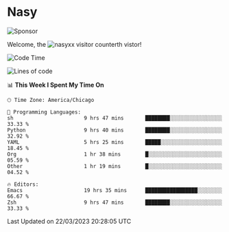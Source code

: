 # Nasy

<!--
<p align="center">
<img height="200" src="https://github-readme-stats.vercel.app/api?username=nasyxx&count_private=true&show_icons=true&theme=dracula&include_all_commits=true"/>
<img height="200" src="https://github-readme-stats.vercel.app/api/top-langs/?username=nasyxx&theme=dracula&hide=html,jupyter+notebook&count_private=true&show_icons=true"/>
</p>

  
----------------
-->

![Sponsor](https://img.shields.io/static/v1.svg?label=Sponsor&message=%E2%9D%A4&logo=GitHub&style=flat&color=pink)
 
Welcome, the ![nasyxx visitor counter](https://count.getloli.com/get/@nasyxx?theme=rule34)th vistor!
 
<!--START_SECTION:waka-->
![Code Time](http://img.shields.io/badge/Code%20Time-3%2C299%20hrs%2017%20mins-blue)

![Lines of code](https://img.shields.io/badge/From%20Hello%20World%20I%27ve%20Written-6.2%20million%20lines%20of%20code-blue)

📊 **This Week I Spent My Time On** 

```text
🕑︎ Time Zone: America/Chicago

💬 Programming Languages: 
sh                       9 hrs 47 mins       ████████░░░░░░░░░░░░░░░░░   33.33 % 
Python                   9 hrs 40 mins       ████████░░░░░░░░░░░░░░░░░   32.92 % 
YAML                     5 hrs 25 mins       █████░░░░░░░░░░░░░░░░░░░░   18.45 % 
Org                      1 hr 38 mins        █░░░░░░░░░░░░░░░░░░░░░░░░   05.59 % 
Other                    1 hr 19 mins        █░░░░░░░░░░░░░░░░░░░░░░░░   04.52 % 

🔥 Editors: 
Emacs                    19 hrs 35 mins      █████████████████░░░░░░░░   66.67 % 
Zsh                      9 hrs 47 mins       ████████░░░░░░░░░░░░░░░░░   33.33 % 
```


 Last Updated on 22/03/2023 20:28:05 UTC
<!--END_SECTION:waka-->

<!-- ![visitors](https://visitor-badge.laobi.icu/badge?page_id=nasyxx.nasyxx) -->
